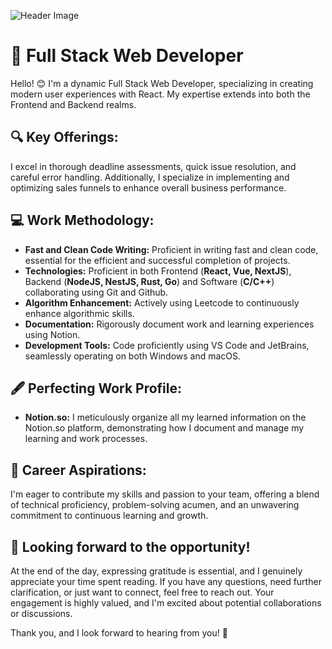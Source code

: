 ![Header Image](https://github.com/warniGO/warniGO/assets/119101655/fa5bd696-ace5-4f2f-8904-3657f54cb59a)

# 🚀 Full Stack Web Developer

Hello! 😊 I'm a dynamic Full Stack Web Developer, specializing in creating modern user experiences with React. My expertise extends into both the Frontend and Backend realms.

## 🔍 Key Offerings:
I excel in thorough deadline assessments, quick issue resolution, and careful error handling. Additionally, I specialize in implementing and optimizing sales funnels to enhance overall business performance.

## 💻 Work Methodology:
- **Fast and Clean Code Writing:** Proficient in writing fast and clean code, essential for the efficient and successful completion of projects.
- **Technologies:** Proficient in both Frontend (**React, Vue, NextJS**), Backend (**NodeJS, NestJS, Rust, Go**) and Software (**C/C++**) collaborating using Git and Github.
- **Algorithm Enhancement:** Actively using Leetcode to continuously enhance algorithmic skills.
- **Documentation:** Rigorously document work and learning experiences using Notion.
- **Development Tools:** Code proficiently using VS Code and JetBrains, seamlessly operating on both Windows and macOS.

## 🖋️ Perfecting Work Profile:
- **Notion.so:** I meticulously organize all my learned information on the Notion.so platform, demonstrating how I document and manage my learning and work processes.

## 💼 Career Aspirations:
I'm eager to contribute my skills and passion to your team, offering a blend of technical proficiency, problem-solving acumen, and an unwavering commitment to continuous learning and growth.


## 🚀 Looking forward to the opportunity! 

At the end of the day, expressing gratitude is essential, and I genuinely appreciate your time spent reading. If you have any questions, need further clarification, or just want to connect, feel free to reach out. Your engagement is highly valued, and I'm excited about potential collaborations or discussions.

Thank you, and I look forward to hearing from you! 🌟
